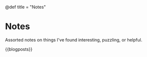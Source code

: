 @def title = "Notes"

# Notes

Assorted notes on things I've found interesting, puzzling, or helpful.

{{blogposts}}
